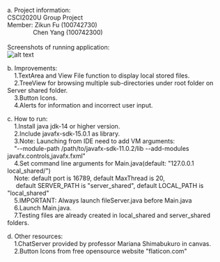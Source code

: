 a. Project information: \
CSCI2020U Group Project\
Member: Zikun Fu (100742730)\
&nbsp;&nbsp;&nbsp;&nbsp;&nbsp;&nbsp;&nbsp;&nbsp;&nbsp;&nbsp;&nbsp;&nbsp;&nbsp;&nbsp;&nbsp;Chen Yang (100742300)\
\
Screenshots of running application:\
![alt text](https://github.com/ZikunFu/CSCI2020U_GroupProject/blob/master/src/sample/resources/App_screenshot_1.png)

b. Improvements: \
&nbsp;&nbsp;&nbsp;&nbsp;1.TextArea and View File function to display local stored files.\
&nbsp;&nbsp;&nbsp;&nbsp;2.TreeView for browsing multiple sub-directories under root folder on Server shared folder.\
&nbsp;&nbsp;&nbsp;&nbsp;3.Button Icons.\
&nbsp;&nbsp;&nbsp;&nbsp;4.Alerts for information and incorrect user input.

c. How to run: \
&nbsp;&nbsp;&nbsp;&nbsp;1.Install java jdk-14 or higher version.\
&nbsp;&nbsp;&nbsp;&nbsp;2.Include javafx-sdk-15.0.1 as library.\
&nbsp;&nbsp;&nbsp;&nbsp;3.Note: Launching from IDE need to add VM arguments:\
&nbsp;&nbsp;&nbsp;&nbsp;"--module-path /path/to/javafx-sdk-11.0.2/lib --add-modules javafx.controls,javafx.fxml"\
&nbsp;&nbsp;&nbsp;&nbsp;4.Set command line arguments for Main.java(default: "127.0.0.1 local_shared/")\
&nbsp;&nbsp;&nbsp;&nbsp;Note: default port is 16789, default MaxThread is 20, \
&nbsp;&nbsp;&nbsp;&nbsp; default SERVER_PATH is "server_shared", default LOCAL_PATH is "local_shared"\
&nbsp;&nbsp;&nbsp;&nbsp;5.IMPORTANT: Always launch fileServer.java before Main.java\
&nbsp;&nbsp;&nbsp;&nbsp;6.Launch Main.java.\
&nbsp;&nbsp;&nbsp;&nbsp;7.Testing files are already created in local_shared and server_shared folders.

d. Other resources: \
&nbsp;&nbsp;&nbsp;&nbsp;1.ChatServer provided by professor Mariana Shimabukuro in canvas.\
&nbsp;&nbsp;&nbsp;&nbsp;2.Button Icons from free opensource website "flaticon.com"